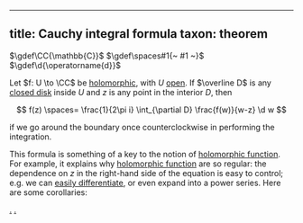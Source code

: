 
---
title: Cauchy integral formula
taxon: theorem
---

$\gdef\CC{\mathbb{C}}$
$\gdef\spaces#1{~ #1 ~}$
$\gdef\d{\operatorname{d}}$

[holomorphic]: ./rmsf-1200.md

Let $f: U \to \CC$ be [holomorphic][holomorphic], with $U$ [open](./rmsf-1100.md). If $\overline D$ is any [closed disk](./rmsf-1101.md) inside $U$ and $z$ is any point in the interior $D$, then

$$
f(z) \spaces= \frac{1}{2\pi i} \int_{\partial D} \frac{f(w)}{w-z} \d w 
$$

if we go around the boundary once counterclockwise in performing the integration. 

This formula is something of a key to the notion of [holomorphic function][holomorphic]. For example, it explains why [holomorphic function][holomorphic] are so regular: the dependence on $z$ in the right-hand side of the equation is easy to control; e.g. we can [easily differentiate](./rmsf-1401.md), or even expand into a power series. Here are some corollaries: 

[.](./rmsf-1401.md#:embed)
[.](./rmsf-1402.md#:embed)
